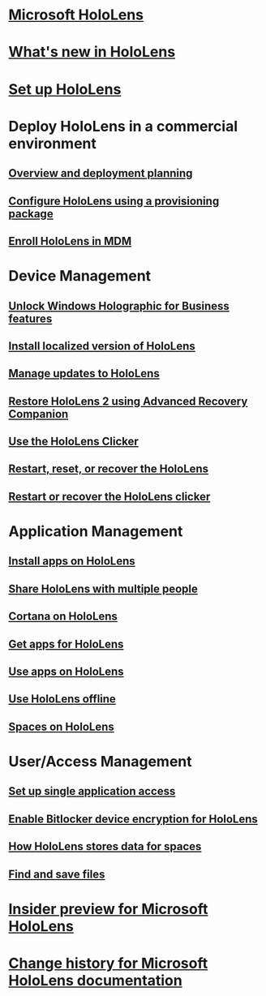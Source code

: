 # [Microsoft HoloLens](index.md)
# [What's new in HoloLens](hololens-whats-new.md)
# [Set up HoloLens](hololens-setup.md)

# Deploy HoloLens in a commercial environment
## [Overview and deployment planning](hololens-requirements.md)
## [Configure HoloLens using a provisioning package](hololens-provisioning.md)
## [Enroll HoloLens in MDM](hololens-enroll-mdm.md)

# Device Management
## [Unlock Windows Holographic for Business features](hololens-upgrade-enterprise.md)
## [Install localized version of HoloLens](hololens-install-localized.md)
## [Manage updates to HoloLens](hololens-updates.md)
## [Restore HoloLens 2 using Advanced Recovery Companion](hololens-recovery.md)
## [Use the HoloLens Clicker](hololens-clicker.md)
## [Restart, reset, or recover the HoloLens](hololens-restart-recover.md)
## [Restart or recover the HoloLens clicker](hololens-clicker-restart-recover.md)

# Application Management 
## [Install apps on HoloLens](hololens-install-apps.md)
## [Share HoloLens with multiple people](hololens-multiple-users.md)
## [Cortana on HoloLens](hololens-cortana.md)
## [Get apps for HoloLens](hololens-get-apps.md)
## [Use apps on HoloLens](hololens-use-apps.md)
## [Use HoloLens offline](hololens-offline.md)
## [Spaces on HoloLens](hololens-spaces-on-hololens.md)

# User/Access Management
## [Set up single application access](hololens-kiosk.md)
## [Enable Bitlocker device encryption for HoloLens](hololens-encryption.md)
## [How HoloLens stores data for spaces](hololens-spaces.md)
## [Find and save files](hololens-find-and-save-files.md)

# [Insider preview for Microsoft HoloLens](hololens-insider.md)
# [Change history for Microsoft HoloLens documentation](change-history-hololens.md)

